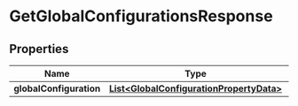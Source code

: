 
# GetGlobalConfigurationsResponse

## Properties
Name | Type | Description | Notes
------------ | ------------- | ------------- | -------------
**globalConfiguration** | [**List&lt;GlobalConfigurationPropertyData&gt;**](GlobalConfigurationPropertyData.md) |  |  [optional]



